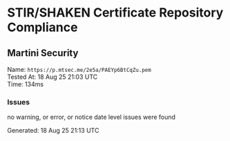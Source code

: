 # STIR/SHAKEN Certificate Repository Compliance

## Martini Security

Name: `https://p.mtsec.me/2e5a/PAEYp6BtCqZu.pem`\
Tested At: 18 Aug 25 21:03 UTC\
Time: 134ms

### Issues

no warning, or error, or notice date level issues were found

Generated: 18 Aug 25 21:13 UTC